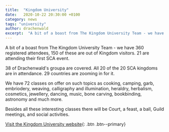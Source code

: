 ```yaml
---
title:  "Kingdom University"
date:   2020-10-22 20:30:00 +0100
category: news
tags: "university"
author: drachenwald
excerpt:  "A bit of a boast from The Kingdom University Team - we have 360 registered attendees, 150 of these are out of Kingdom visitors."
---
```

A bit of a boast from The Kingdom University Team - we have 360 registered attendees, 150 of these are out of Kingdom visitors. 21 are attending their first SCA event.

38 of Drachenwald's groupa are covered. All 20 of the 20 SCA kingdoms are in attendance. 29 countries are zooming in for it.

We have 72 classes on offer on such topics as cooking, camping, garb, embriodery, weaving, calligraphy and illumination, heraldry, herbalism, cosmetics, jewellery, dancing, music, bone carving, bookbinding, astronomy and much more.

Besides all these interesting classes there will be Court, a feast, a ball, Guild meetings, and social activities.

[Visit the Kingdom University website](https://ku.drachenwald.sca.org/){: .btn .btn--primary}